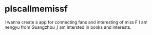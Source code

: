 # plscallmemissf
I wanna create a app for connecting fans and interesting of miss F
I am nengyu from Guangzhou ,I am intersted in books and interests.

